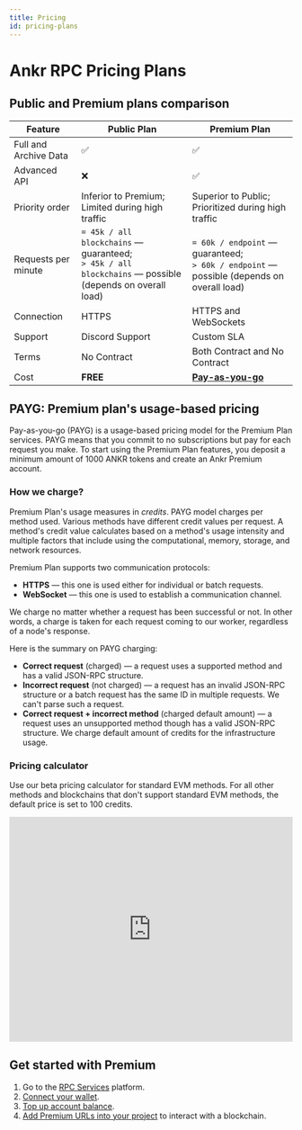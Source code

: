 ```yaml
---
title: Pricing
id: pricing-plans
---
```


# Ankr RPC Pricing Plans

## Public and Premium plans comparison

| Feature               | Public Plan                                                                                                | Premium Plan                                                                                   |
|-----------------------|------------------------------------------------------------------------------------------------------------|------------------------------------------------------------------------------------------------|
| Full and Archive Data | ✅                                                                                                          | ✅                                                                                              |
| Advanced API          | ❌                                                                                                          | ✅                                                                                              |
| Priority order        | Inferior to Premium;<br/>Limited during high traffic                                                       | Superior to Public;<br/>Prioritized during high traffic                                        |
| Requests per minute   | `= 45k / all blockchains` — guaranteed;<br/>`> 45k / all blockchains` — possible (depends on overall load) | `= 60k / endpoint` — guaranteed;<br/>`> 60k / endpoint` — possible (depends on overall load)   |
| Connection            | HTTPS                                                                                                      | HTTPS and WebSockets                                                                           |
| Support               | Discord Support                                                                                            | Custom SLA                                                                                     |
| Terms                 | No Contract                                                                                                | Both Contract and No Contract                                                                  |
| Cost                  | **FREE**                                                                                                   | **[Pay-as-you-go](/build-blockchain/concepts/pricing#payg-premium-tiers-usage-based-pricing)** |

## PAYG: Premium plan's usage-based pricing

Pay-as-you-go (PAYG) is a usage-based pricing model for the Premium Plan services. PAYG means that you commit to no subscriptions but pay for each request you make. To start using the Premium Plan features, you deposit a minimum amount of 1000 ANKR tokens and create an Ankr Premium account.

### How we charge?

Premium Plan's usage measures in *credits*. PAYG model charges per method used. Various methods have different credit values per request. A method's credit value calculates based on a method's usage intensity and multiple factors that include using the computational, memory, storage, and network resources.

Premium Plan supports two communication protocols:

* **HTTPS** — this one is used either for individual or batch requests.
* **WebSocket** — this one is used to establish a communication channel.

We charge no matter whether a request has been successful or not. In other words, a charge is taken for each request coming to our worker, regardless of a node's response.

Here is the summary on PAYG charging:

* **Correct request** (charged) — a request uses a supported method and has a valid JSON-RPC structure. 
* **Incorrect request** (not charged) — a request has an invalid JSON-RPC structure or a batch request has the same ID in multiple requests. We can't parse such a request.
* **Correct request + incorrect method** (charged default amount) — a request uses an unsupported method though has a valid JSON-RPC structure. We charge default amount of credits for the infrastructure usage.

### Pricing calculator

Use our beta pricing calculator for standard EVM methods. For all other methods and blockchains that don't support standard EVM methods, the default price is set to 100 credits.

<iframe 
  width="100%"
  height="400px"
  src="https://www-stage.ankr.com/tools/calculator/"
  frameborder="0"
  allowfullscreen>
</iframe>

## Get started with Premium

1. Go to the [RPC Services](https://www.ankr.com/rpc/) platform.
2. [Connect your wallet](/build-blockchain/products/v2/ui-interactions/#connect-wallet).
3. [Top up account balance](/build-blockchain/products/v2/ui-interactions/#top-up).
4. [Add Premium URLs into your project](/build-blockchain/products/v2/ui-interactions-blockchain/#rpc-apis-for-your-project) to interact with a blockchain.